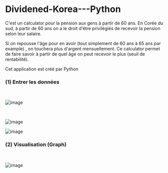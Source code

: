 # Dividened-Korea---Python

C'est un calculator pour la pension aux gens à partir de 60 ans. En Corée du sud, à partir de 60 ans on a le droit d'être privilégiés de recevoir la pension selon leur salaire. 

Si on repousse l'âge pour en avoir (tout simplement de 60 ans à 65 ans par example) , on touchera plus d'argent mensuellement. Ce calculator permet de faire savoir à partir de quel âge on peut recevoir le plus (seuil de rentabilité).

Cet application est créé par Python

<h3>(1) Entrer les données</h3>

<br>

![image](https://user-images.githubusercontent.com/93679283/156255141-ecb4726f-8c9c-4547-8509-54f4c15ed6e9.png)

<br>

![image](https://user-images.githubusercontent.com/93679283/156255116-9569a87e-07b1-4b35-a18e-2f6f568d2f9c.png)
<br>

![image](https://user-images.githubusercontent.com/93679283/156255165-1a19571f-631f-436e-83ee-31210d34802a.png)


<h3>(2) Visualisation (Graph)</h3>

<br>

![image](https://user-images.githubusercontent.com/93679283/156255171-b8fdb52b-384e-4aaf-ab67-b27217e98d79.png)
